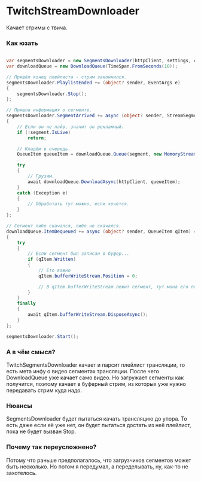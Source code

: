 # TwitchStreamDownloader
Качает стримы с твича.

### Как юзать

```c#

var segmentsDownloader = new SegmentsDownloader(httpClient, settings, channel);
var downloadQueue = new DownloadQueue(TimeSpan.FromSeconds(10));

// Пришёл конец плейлиста - стрим закончился.
segmentsDownloader.PlaylistEnded += (object? sender, EventArgs e)
{
    segmentsDownloader.Stop();
};

// Пришла информация о сегменте.
segmentsDownloader.SegmentArrived += async (object? sender, StreamSegment segment) =>
{
    // Если он не лайв, значит он рекламный.
    if (!segment.IsLive)
        return;

    // Кладём в очередь.
    QueueItem queueItem = downloadQueue.Queue(segment, new MemoryStream());

    try
    {
        // Грузим.
        await downloadQueue.DownloadAsync(httpClient, queueItem);
    }
    catch (Exception e)
    {
        // Обработать тут можно, если хочется.
    }
};

// Сегмент либо скачался, либо не скачался.
downloadQueue.ItemDequeued += async (object? sender, QueueItem qItem) =>
{
    try
    {
        // Если сегмент был записан в буфер...
        if (qItem.Written)
        {
            // Ето важно
            qItem.bufferWriteStream.Position = 0;

            // В qItem.bufferWriteStream лежит сегмент, тут мона его перенаправить в файлстрим, например
        }
    }
    finally
    {
        await qItem.bufferWriteStream.DisposeAsync();
    }
};

segmentsDownloader.Start();

```

### А в чём смысл?

TwitchSegmentsDownloader качает и парсит плейлист трансляции, то есть мета инфу о видео сегментах трансляции.
После чего DownloadQueue уже качает само видео. Но загружает сегменты как получится, поэтому качает в буферный стрим, из которых уже нужно передавать стрим куда надо.

### Нюансы

SegmentsDownloader будет пытаться качать трансляцию до упора. То есть даже если её уже нет, он будет пытаться достать из неё плейлист, пока не будет вызван Stop.

### Почему так переусложнено?

Потому что раньше предполагалось, что загрузчиков сегментов может быть несколько. Но потом я передумал, а переделывать, ну, как-то не захотелось.